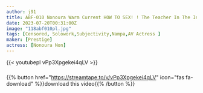 ```yaml
---
author: j91
title: ABF-010 Nonoura Warm Current HOW TO SEX! ! The Teacher In The Infirmary Uses The Body To Give Sexual Guidance! Absolutely Perfect
date: 2023-07-20T00:31:00Z
image: "118abf010pl.jpg"
tags: [Censored, Solowork,Subjectivity,Nampa,AV Actress	]
maker: [Prestige]
actress: [Nonoura Non]
---
```



{{< youtubepl vPp3Xpgekei4qLV >}}
###

{{% button href="https://streamtape.to/v/vPp3Xpgekei4qLV" icon="fas fa-download" %}}download this video{{% /button %}}
